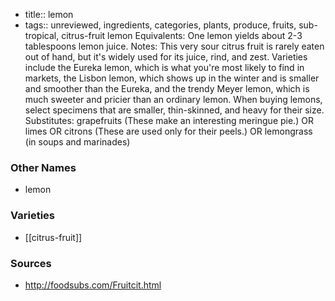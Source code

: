 - title:: lemon
- tags:: unreviewed, ingredients, categories, plants, produce, fruits, sub-tropical, citrus-fruit
lemon Equivalents: One lemon yields about 2-3 tablespoons lemon juice. Notes: This very sour citrus fruit is rarely eaten out of hand, but it's widely used for its juice, rind, and zest. Varieties include the Eureka lemon, which is what you're most likely to find in markets, the Lisbon lemon, which shows up in the winter and is smaller and smoother than the Eureka, and the trendy Meyer lemon, which is much sweeter and pricier than an ordinary lemon. When buying lemons, select specimens that are smaller, thin-skinned, and heavy for their size. Substitutes: grapefruits (These make an interesting meringue pie.) OR limes OR citrons (These are used only for their peels.) OR lemongrass (in soups and marinades)

### Other Names

* lemon

### Varieties

* [[citrus-fruit]]

### Sources
* http://foodsubs.com/Fruitcit.html

